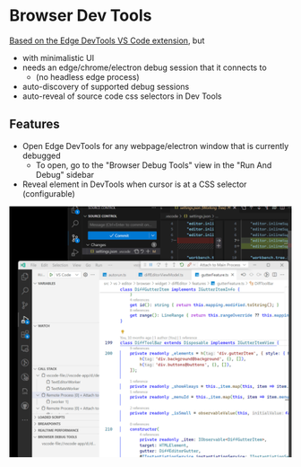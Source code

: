 # Browser Dev Tools

[Based on the Edge DevTools VS Code extension](https://github.com/microsoft/vscode-edge-devtools), but
* with minimalistic UI
* needs an edge/chrome/electron debug session that it connects to
    * (no headless edge process)
* auto-discovery of supported debug sessions
* auto-reveal of source code css selectors in Dev Tools

## Features

* Open Edge DevTools for any webpage/electron window that is currently debugged
    * To open, go to the "Browser Debug Tools" view in the "Run And Debug" sidebar
* Reveal element in DevTools when cursor is at a CSS selector (configurable)

![demo](docs/demo-codeoss.gif)

